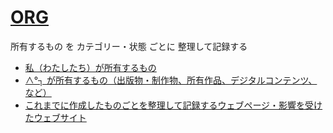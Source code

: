 # [ORG](https://github.com/the-things-i-we-own/.github)
所有するもの を カテゴリー・状態 ごとに 整理して記録する

* [私（わたしたち）が所有するもの](the-things-i-we-own.github.io/)
* [∧°┐ が所有するもの（出版物・制作物、所有作品、デジタルコンテンツ、など）](https://pehu.creative-community.space/org/)
* [これまでに作成したものごとを整理して記録するウェブページ・影響を受けたウェブサイト](https://creative-community.space/org/)
